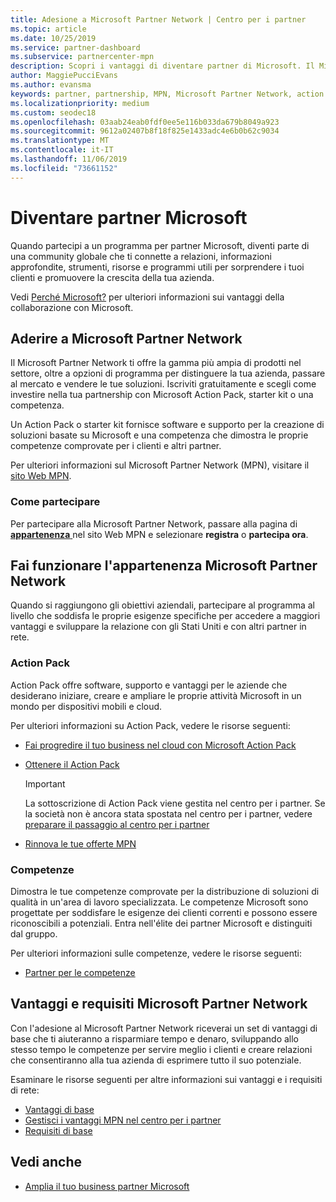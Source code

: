 ```yaml
---
title: Adesione a Microsoft Partner Network | Centro per i partner
ms.topic: article
ms.date: 10/25/2019
ms.service: partner-dashboard
ms.subservice: partnercenter-mpn
description: Scopri i vantaggi di diventare partner di Microsoft. Il Microsoft Partner Network ti offre la gamma più ampia di prodotti nel settore, oltre a opzioni di programma per distinguere la tua azienda, passare al mercato e vendere le tue soluzioni.
author: MaggiePucciEvans
ms.author: evansma
keywords: partner, partnership, MPN, Microsoft Partner Network, action pack, sottoscrizione di action pack, vantaggi, vantaggi MPN, adesione, silver, gold, competenze
ms.localizationpriority: medium
ms.custom: seodec18
ms.openlocfilehash: 03aab24eab0fdf0ee5e116b033da679b8049a923
ms.sourcegitcommit: 9612a02407b8f18f825e1433adc4e6b0b62c9034
ms.translationtype: MT
ms.contentlocale: it-IT
ms.lasthandoff: 11/06/2019
ms.locfileid: "73661152"
---
```

# <a name="partner-with-microsoft"></a>Diventare partner Microsoft

Quando partecipi a un programma per partner Microsoft, diventi parte di una community globale che ti connette a relazioni, informazioni approfondite, strumenti, risorse e programmi utili per sorprendere i tuoi clienti e promuovere la crescita della tua azienda.

Vedi [Perché Microsoft?](https://partner.microsoft.com/business-opportunities/why-microsoft) per ulteriori informazioni sui vantaggi della collaborazione con Microsoft. 

## <a name="join-the-microsoft-partner-network"></a>Aderire a Microsoft Partner Network

<!-- 12/5/18 The content below was copied and pasted directly from the Membership page of the MPN site (https://partner.microsoft.com/membership)-->

Il Microsoft Partner Network ti offre la gamma più ampia di prodotti nel settore, oltre a opzioni di programma per distinguere la tua azienda, passare al mercato e vendere le tue soluzioni. Iscriviti gratuitamente e scegli come investire nella tua partnership con Microsoft Action Pack, starter kit o una competenza.

Un Action Pack o starter kit fornisce software e supporto per la creazione di soluzioni basate su Microsoft e una competenza che dimostra le proprie competenze comprovate per i clienti e altri partner.

Per ulteriori informazioni sul Microsoft Partner Network (MPN), visitare il [sito Web MPN](https://partner.microsoft.com/commercial).

### <a name="how-to-join"></a>Come partecipare

Per partecipare alla Microsoft Partner Network, passare alla pagina di [ **appartenenza** ](https://partner.microsoft.com/membership) nel sito Web MPN e selezionare **registra** o **partecipa ora**.

## <a name="make-the-microsoft-partner-network-membership-work-for-you"></a>Fai funzionare l'appartenenza Microsoft Partner Network

<!-- 10/25/2019 The content below content from the Membership pages of the MPN site (https://partner.microsoft.com/membership) and additional updated content.-->

Quando si raggiungono gli obiettivi aziendali, partecipare al programma al livello che soddisfa le proprie esigenze specifiche per accedere a maggiori vantaggi e sviluppare la relazione con gli Stati Uniti e con altri partner in rete.

### <a name="action-pack"></a>Action Pack

Action Pack offre software, supporto e vantaggi per le aziende che desiderano iniziare, creare e ampliare le proprie attività Microsoft in un mondo per dispositivi mobili e cloud. 

Per ulteriori informazioni su Action Pack, vedere le risorse seguenti:

- [Fai progredire il tuo business nel cloud con Microsoft Action Pack](https://partner.microsoft.com/membership/action-pack)

- [Ottenere il Action Pack](mpn-get-action-pack.md)
  
    >[!IMPORTANT]
    >La sottoscrizione di Action Pack viene gestita nel centro per i partner. Se la società non è ancora stata spostata nel centro per i partner, vedere [preparare il passaggio al centro per i partner](prepare-pmc-pc-migration.md)  

- [Rinnova le tue offerte MPN](renew-mpn-offers.md)

### <a name="competencies"></a>Competenze

Dimostra le tue competenze comprovate per la distribuzione di soluzioni di qualità in un'area di lavoro specializzata. Le competenze Microsoft sono progettate per soddisfare le esigenze dei clienti correnti e possono essere riconoscibili a potenziali. Entra nell'élite dei partner Microsoft e distinguiti dal gruppo.

Per ulteriori informazioni sulle competenze, vedere le risorse seguenti:

- [Partner per le competenze](https://partner.microsoft.com/membership/competencies)

## <a name="microsoft-partner-network-benefits-and-requirements"></a>Vantaggi e requisiti Microsoft Partner Network

Con l'adesione al Microsoft Partner Network riceverai un set di vantaggi di base che ti aiuteranno a risparmiare tempo e denaro, sviluppando allo stesso tempo le competenze per servire meglio i clienti e creare relazioni che consentiranno alla tua azienda di esprimere tutto il suo potenziale.

Esaminare le risorse seguenti per altre informazioni sui vantaggi e i requisiti di rete:

- [Vantaggi di base](https://partner.microsoft.com/membership/core-benefits#simple-tab-content-1)
- [Gestisci i vantaggi MPN nel centro per i partner](manage-your-partner-network-benefits.md)
- [Requisiti di base](https://partner.microsoft.com/membership/core-benefits#simple-tab-content-2)

## <a name="see-also"></a>Vedi anche
- [Amplia il tuo business partner Microsoft](grow-your-business.md)
